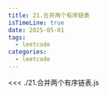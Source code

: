 ```yaml
---
title: 21.合并两个有序链表
isTimeLine: true
date: 2025-05-01
tags:
  - leetcode
categories:
  - leetcode
---
```


<<< ./21.合并两个有序链表.js
